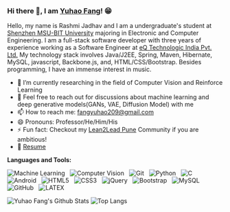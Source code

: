 ### Hi there 👋, I am [Yuhao Fang](https://github.com/Denis-fang/)! 😁
<!--
**rusty-sj/rusty-sj** is a ✨ _special_ ✨ repository because its `README.md` (this file) appears on your GitHub profile.
Here are some ideas to get you started:

- 🔭 I’m currently working on ...
- 🌱 I’m currently learning ...
- 👯 I’m looking to collaborate on ...
- 🤔 I’m looking for help with ...
- 💬 Ask me about ...
- 📫 How to reach me: ...
- 😄 Pronouns: ...
- ⚡ Fun fact: ...
- 🤔 I’m looking for help with Statistics
- 👯 I’m looking to collaborate on ...
-->

Hello, my name is Rashmi Jadhav and I am a undergraduate's student at [Shenzhen MSU-BIT University](https://www.smbu.edu.cn/) majoring in Electronic and Computer Engineering. I am a full-stack software developer with three years of experience working as a Software Engineer at [eQ Technologic India Pvt. Ltd.](https://www.1eq.com/) My technology stack involves Java/J2EE, Spring, Maven, Hibernate, MySQL, javascript, Backbone.js, and, HTML/CSS/Bootstrap. Besides programming, I have an immense interest in music.

- 🔭 I’m currently researching in the field of Computer Vision and Reinforce Learning
- 💬 Feel free to reach out for discussions about machine learning and deep generative models(GANs, VAE, Diffusion Model) with me
- 📫 How to reach me: fangyuhao209@gmail.com
- 😄 Pronouns: Professor/He/Him/His
- ⚡ Fun fact: Checkout my [Lean2Lead Pune](https://www.linkedin.com/in/lean2lead-pune-bbb92a169) Community if you are ambitious!
- 📝 [Resume](https://rusty-sj.github.io/media/Rashmi_Jadhav.pdf)

**Languages and Tools:** 

![Machine Learning](https://img.shields.io/badge/-Machine%20Learning-black?logo=python&style=social)&nbsp;&nbsp;
![Computer Vision](https://img.shields.io/badge/-Computer%20Vision-black?logo=python&style=social)&nbsp;&nbsp;
![Git](https://img.shields.io/badge/-Git-black?logo=git&style=social)&nbsp;&nbsp;
![Python](https://img.shields.io/badge/-Python-black?logo=Python&style=social)&nbsp;&nbsp;
![C](https://img.shields.io/badge/-C-black?logo=c&style=social)&nbsp;&nbsp;
![Android](https://img.shields.io/badge/-Android-black?logo=android&style=social)&nbsp;&nbsp;
![HTML5](https://img.shields.io/badge/-HTML5-black?logo=html5&style=social)&nbsp;&nbsp;
![CSS3](https://img.shields.io/badge/-CSS3-black?logo=css3&style=social)&nbsp;&nbsp;
![jQuery](https://img.shields.io/badge/-jQuery-black?logo=jquery&style=social)&nbsp;&nbsp;
![Bootstrap](https://img.shields.io/badge/-Bootstrap-black?logo=bootstrap&style=social)&nbsp;&nbsp;
![MySQL](https://img.shields.io/badge/-MySQL-black?logo=mysql&style=social)&nbsp;&nbsp;
![GitHub](https://img.shields.io/badge/-GitHub-black?logo=github&style=social)&nbsp;&nbsp;
![LATEX](https://img.shields.io/badge/-LATEX-black?logo=latex&style=social)&nbsp;&nbsp;

![Yuhao Fang's Github Stats](https://github-readme-stats.vercel.app/api?username=Denis-fang&count_private=true&show_icons=true&include_all_commits=true)
![Top Langs](https://github-readme-stats.vercel.app/api/top-langs/?username=Denis-fang&hide=TeX&layout=compact)




